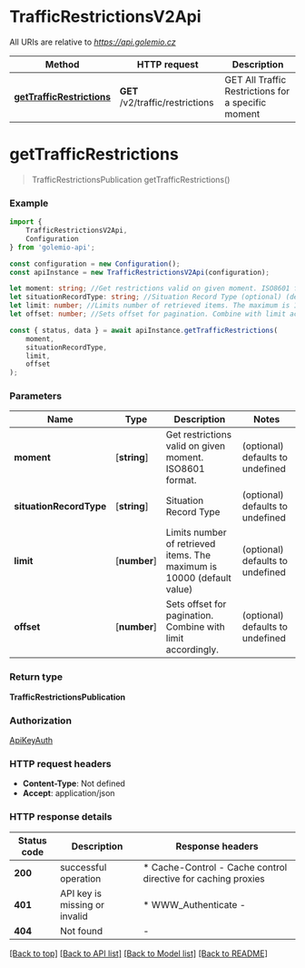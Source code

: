 # TrafficRestrictionsV2Api

All URIs are relative to *https://api.golemio.cz*

|Method | HTTP request | Description|
|------------- | ------------- | -------------|
|[**getTrafficRestrictions**](#gettrafficrestrictions) | **GET** /v2/traffic/restrictions | GET All Traffic Restrictions for a specific moment|

# **getTrafficRestrictions**
> TrafficRestrictionsPublication getTrafficRestrictions()



### Example

```typescript
import {
    TrafficRestrictionsV2Api,
    Configuration
} from 'golemio-api';

const configuration = new Configuration();
const apiInstance = new TrafficRestrictionsV2Api(configuration);

let moment: string; //Get restrictions valid on given moment. ISO8601 format. (optional) (default to undefined)
let situationRecordType: string; //Situation Record Type (optional) (default to undefined)
let limit: number; //Limits number of retrieved items. The maximum is 10000 (default value) (optional) (default to undefined)
let offset: number; //Sets offset for pagination. Combine with limit accordingly. (optional) (default to undefined)

const { status, data } = await apiInstance.getTrafficRestrictions(
    moment,
    situationRecordType,
    limit,
    offset
);
```

### Parameters

|Name | Type | Description  | Notes|
|------------- | ------------- | ------------- | -------------|
| **moment** | [**string**] | Get restrictions valid on given moment. ISO8601 format. | (optional) defaults to undefined|
| **situationRecordType** | [**string**] | Situation Record Type | (optional) defaults to undefined|
| **limit** | [**number**] | Limits number of retrieved items. The maximum is 10000 (default value) | (optional) defaults to undefined|
| **offset** | [**number**] | Sets offset for pagination. Combine with limit accordingly. | (optional) defaults to undefined|


### Return type

**TrafficRestrictionsPublication**

### Authorization

[ApiKeyAuth](../README.md#ApiKeyAuth)

### HTTP request headers

 - **Content-Type**: Not defined
 - **Accept**: application/json


### HTTP response details
| Status code | Description | Response headers |
|-------------|-------------|------------------|
|**200** | successful operation |  * Cache-Control - Cache control directive for caching proxies <br>  |
|**401** | API key is missing or invalid |  * WWW_Authenticate -  <br>  |
|**404** | Not found |  -  |

[[Back to top]](#) [[Back to API list]](../README.md#documentation-for-api-endpoints) [[Back to Model list]](../README.md#documentation-for-models) [[Back to README]](../README.md)

